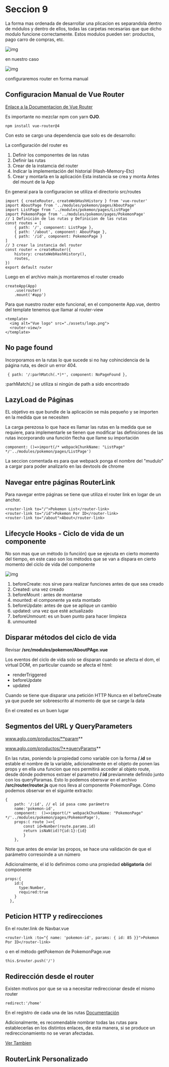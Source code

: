# Seccion 9

La forma mas ordenada de desarrollar una plicacion es separandola dentro de módulos y dentro de ellos, todas las carpetas necesarias que que dicho modulo funcione correctamente. Estos modulos pueden ser:
productos,
pago
carro de compras, etc.

![img](z-material-cap/01.png)

en nuestro caso

![img](z-material-cap/02.png)

configuraremos router en forma manual
## Configuracion Manual de Vue Router

[Enlace a la Documentacion de Vue Router](https://next.router.vuejs.org/)

Es importante no mezclar npm con yarn **OJO**.

~~~
npm install vue-router@4
~~~
Con esto se cargo una dependencia que solo es de desarrollo:

La configuración del router es
1. Definir los componentes de las rutas
2. Definir las rutas
3. Crear de la instamcia del router
4. Indicar la implementación del historial (Hash-Memory-Etc)
5. Crear y montarla en la aplicación
    Esta instancia se crea y monta Antes del mount de la App

En general para la configuracion se utiliza el directorio src/routes

~~~
import { createRouter, createWebHashHistory } from 'vue-router'
import AboutPage from '../modules/pokemon/pages/AboutPage'
import ListPage from '../modules/pokemon/pages/ListPage'
import PokemonPage from '../modules/pokemon/pages/PokemonPage'
// 1 Definición de las rutas y Definicion de las rutas
const routes = [
    { path: '/', component: ListPage },
    { path: '/about', component: AboutPage },
    { path: '/id', component: PokemonPage }
]
// 3 crear la instancia del router
const router = createRouter({
    history: createWebHashHistory(),
    routes,
})
export default router
~~~

Luego en el archivo main.js montaremos el router creado

~~~
createApp(App)
    .use(router)    
    .mount('#app')
~~~
Para que nuestro router este funcional, en el componente App.vue, dentro del template tenemos que llamar al router-view
~~~
<template>
  <img alt="Vue logo" src="./assets/logo.png">
  <router-view/>
</template>
~~~

## No page found

Incorporamos en la rutas lo que sucede si no hay cohincidencia de la página ruta, es decir un error 404.
~~~
 { path: '/:parhMatch(.*)*', component: NoPageFound },
~~~
:parhMatch(.*)* se utiliza si ningún de path a sido encontrado

## LazyLoad de Páginas

EL objetivo es que bundle de la aplicación se más pequeño y se importen en la medida que se necesiten

La carga perezosa lo que hace es llamar las rutas en la medida que se requiere, para implementarle se tienen que modificar las definiciones de las rutas incorporando una función flecha que llame su importación

~~~
component: ()=>import(/* webpackChunkName: "ListPage" */'../modules/pokemon/pages/ListPage')
~~~

La seccion comentada es para que webpack ponga el nombre del "mudulo" a cargar para poder analizarlo en las devtools de chrome

## Navegar entre páginas RouterLink
Para navegar entre páginas se tiene que utiliza el router link en logar de un anchor.
~~~
<router-link to="/">Pokemon List</router-link>
<router-link to="/id">Pokemon Por ID</router-link>
<router-link to="/about">About</router-link>
~~~

## Lifecycle Hooks - Ciclo de vida de un componente

No son mas  que un método (o función) que se ejecuta en cierto momento del tiempo, en este caso son los métodos que se van a dispara en cierto momento del ciclo de vida del componente

![img](./z-material-cap/lifecycle.svg)

1. beforeCreate: nos sirve para realizar funciones antes de que sea creado
2. Created: una vez creado
3. beforeMount : antes de montarse
4. mounted: el componente ya esta montado
5. beforeUpdate: antes de que se aplique un cambio
6. updated: una vez que esté actualizado
7. beforeUnmount: es un buen punto para hacer limpieza
8. unmounted
   
## Disparar métodos del ciclo de vida
Revisar **/src/modules/pokemon/AboutPAge.vue**

Los eventos del ciclo de vida solo se disparan cuando se afecta el dom, el virtual DOM, en particular cuando se afecta el html:

- renderTriggered
- beforeUpdate
- updated
  
Cuando se tiene que disparar una petición HTTP
Nunca en el beforeCreate ya que puede ser sobreescrito al momento de que se carge la data

En el created es un buen lugar

## Segmentos del URL y QueryParameters

www.aglo.com/productos/**param**

www.aglo.com/productos/?**queryParams**

En las rutas, poniendo la propiedad como variable con la forma **/.id** se estable el nombre de la variable, adicionalmente en el objeto de ponen las props y en ella una funcion que nos permitirá acceder al objeto route, desde dónde podremos extraer el parametro **/:id** previamnete definido junto con los queryParamas.
Esto lo podemos obersvar en el archivo **/src/router/router.js** que nos lleva al componente PokemonPage. Cómo podemos observar en el siguinte extracto:
~~~
{ 
    path: '/:id', // el id pasa como parámetro
    name:'pokemon-id',
    component:  ()=>import(/* webpackChunkName: "PokemonPage" */'../modules/pokemon/pages/PokemonPage'),
    props:( route )=>{ 
        const id=Number(route.params.id)
        return isNaN(id)?{id:1}:{id}
        }
    },
~~~
Note que antes de enviar las propos, se hace una validación de que el parámetro corresoinde a un número

Adicionalmente, el id lo definimos como una propiedad **obligatoria** del componente
~~~
props:{
    id:{
      type:Number,
      required:true
    }
  },
~~~

## Peticion HTTP y redirecciones

En el router.link de Navbar.vue
~~~
<router-link :to="{ name: 'pokemon-id', params: { id: 85 }}">Pokemon Por ID</router-link>
~~~
o en el método getPokemon de PokemonPage.vue
~~~
this.$router.push('/')
~~~

## Redirección desde el router

Existen motivos por que se va a necesitar redireccionar desde el mismo router
~~~
redirect:'/home' 
~~~
En el registro de cada una de las rutas
[Documentación](https://next.router.vuejs.org/api/#routerecordraw)

Adicionalmente, es recomendable nombrar todas las rutas para establecerlas en los distintos enlaces, de esta manera, si se produce un redireccionamiento no se veran afectadas.

[Ver Tambien](https://next.router.vuejs.org/api/#to)

## RouterLink Personalizado

